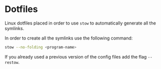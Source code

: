 # Dotfiles

Linux dotfiles placed in order to use `stow` to automatically generate all the symlinks.

In order to create all the symlinks use the following command:

```sh
stow --no-folding <program-name>
```

If you already used a previous version of the config files add the flag `--restow`.

